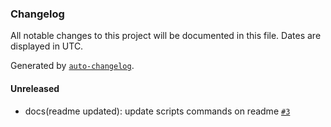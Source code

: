 ### Changelog

All notable changes to this project will be documented in this file. Dates are displayed in UTC.

Generated by [`auto-changelog`](https://github.com/CookPete/auto-changelog).

#### Unreleased

- docs(readme updated): update scripts commands on readme [`#3`](https://github.com/Online-Free-CV/design-system/pull/3)
